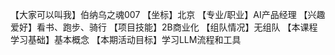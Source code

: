 【大家可以叫我】伯纳乌之魂007
【坐标】北京
【专业/职业】AI产品经理
【兴趣爱好】看书、跑步、骑行
【项目技能】2B商业化
【组队情况】无组队
【本课程学习基础】基本概念
【本期活动目标】学习LLM流程和工具